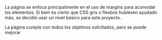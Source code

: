 La página se enfoca principalmente en el uso de margins
para acomodar los elementos. Si bien es cierto que CSS gris o flexbox
hubiesen ayudado más, se decidió usar un nivel básico para este proyecto.

La página cumple con todos los objetivos solicitados, pero se puede mejorar